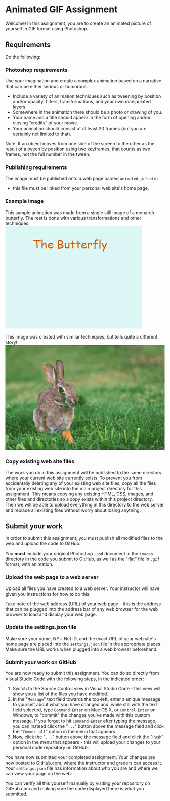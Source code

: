 # Animated GIF Assignment

Welcome! In this assignment, you are to create an animated picture of yourself in GIF format using Photoshop.

## Requirements

Do the following:

### Photoshop requirements

Use your imagination and create a complex animation based on a narrative that can be either serious or humorous.

- Include a variety of animation techniques such as tweening by position and/or opacity, filters, transformations, and your own manipulated layers.
- Somewhere in the animation there should be a photo or drawing of you.
- Your name and a title should appear in the form of opening and/or closing “credits” of your movie.
- Your animation should consist of at least 20 frames (but you are certainly not limited to that).

Note: If an object moves from one side of the screen to the other as the result of a tween by position using two keyframes, that counts as two frames, not the full number in the tween.

### Publishing requirements

The image must be published onto a web page named `animated_gif.html`.

- this file must be linked from your personal web site's home page.

### Example image

This sample animation was made from a single still image of a monarch butterfly. The rest is done with various transformations and other techniques.
![Monarch butterfly](images/monarch_butterfly.gif)

This image was created with similar techniques, but tells quite a different story!
![Rabbit hamburger hawk](images/rabbit_hamburger_hawk.gif)

### Copy existing web site files

The work you do in this assignment will be published to the same directory where your current web site currently exists. To prevent you from accidentally deleting any of your existing web site files, copy all the files from your existing web site into the main project directory for this assignment. This means copying any existing HTML, CSS, images, and other files and directories so a copy exists within this project directory. Then we will be able to upload everything in this directory to the web server and replace all existing files without worry about losing anything.

## Submit your work

In order to submit this assignment, you must publish all modified files to the web and upload the code to GitHub.

You **must** include your original Photoshop `.psd` document in the `images` directory in the code you submit to GitHub, as well as the "flat" file in `.gif` format, with animation.

### Upload the web page to a web server

Upload all files you have created to a web server. Your instructor will have given you instructions for how to do this.

Take note of the web address (URL) of your web page - this is the address that can be plugged into the address bar of any web browser for the web browser to load and display your web page.

### Update the settings.json file

Make sure your name, NYU Net ID, and the exact URL of your web site's home page are placed into the `settings.json` file in the appropriate places. Make sure the URL works when plugged into a web browser beforehand.

### Submit your work on GitHub

You are now ready to submit this assignment. You can do so directly from Visual Studio Code with the following steps, in the indicated order:

1. Switch to the Source Control view in Visual Studio Code - this view will show you a list of the files you have modified.
1. In the "`Message`" text field towards the top-left, enter a unique message to yourself about what you have changed and, while still with the text field selected, type `Command`-`Enter` on Mac OS X, or `Control`-`Enter` on Windows, to "commit" the changes you've made with this custom message. If you forget to hit `Command`-`Enter` after typing the message, you can instead click the "`...`" button above the message field and click the "`Commit all`" option in the menu that appears.
1. Now, click the "`...`" button above the message field and click the "`Push`" option in the menu that appears - this will upload your changes to your personal code repository on GitHub.

You have now submitted your completed assignment. Your changes are now posted to GitHub.com, where the instructor and graders can access it. Your `settings.json` file has information about who you are and where we can view your page on the web.

You can verify all this yourself manually by visiting your repository on GitHub.com and making sure the code displayed there is what you submitted.
